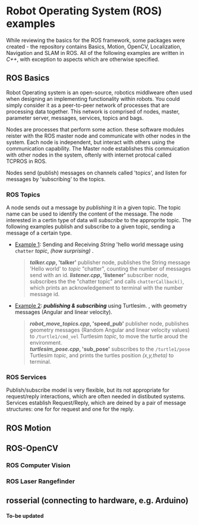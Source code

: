 # Robot Operating System (ROS) examples
While reviewing the basics for the ROS framework, some packages were created - the repository contains Basics, Motion, OpenCV, Localization, Navigation and SLAM in ROS. All of the following examples are written in *C++*, with exception to aspects which are otherwise specified.


## ROS Basics
Robot Operating system is an open-source, robotics middlweare often used when designing an implementing functionality within robots. You could simply consider it as a peer-to-peer network of processes that are processing data together. This network is comprised of nodes, master, parameter server, messages, services, topics and bags.

Nodes are processes that perform some action. these software modules reister with the ROS master node and communicate with other nodes in the system. Each node is independent, but interact with others using the communication capability. The Master node establishes this commuication with other nodes in the system, oftenly with internet protocal called TCPROS in ROS. 

Nodes send (publish) messages on channels called 'topics', and listen for messages by 'subscribing' to the topics.
### ROS Topics
A node sends out a message by _publishing_ it in a given topic. The topic name can be used to identify the content of the message. The node interested in a certin type of data will _subscribe_ to the approprite topic. The following examples publish and subscribe to a given topic, sending a message of a certain type.
* [Example 1](https://github.com/Philori22/ROS_examples/tree/master/chatting): Sending and Receiving _String_ 'hello world message using `chatter` _topic_, _(how surprising)_ .
  > **_talker.cpp_, 'talker'** publisher node, publishes the String message 'Hello world' to _topic_ "chatter", counting the number of messages send with an id.
  > **_listener.cpp_, 'listener'** subscriber node, subscribes the the "chatter topic" and calls `chatterCallback()`, which prints an acknowledgement to terminal with the number message id.
* [Example 2](http://github.com): **_publishing & subscribing_** using Turtlesim. , with geometry messages (Angular and linear velocity).
  > **_robot_move_topics.cpp_, 'speed_pub'** publisher node, publishes geometry messages (Random Angular and linear velocity values) to `/turtle1/cmd_vel` Turtlesim _topic_, to move the turtle aroud the environment. <br>
  > **_turtlesim_pose.cpp_, 'sub_pose'** subscribes to the `/turtle1/pose` Turtlesim _topic_, and prints the turtles position _(x,y,theta)_ to terminal.

### ROS Services
Publish/subscribe model is very flexible, but its not appropriate for request/reply interactions, which are often needed in distibuted systems. Services establish Request/Reply, which are deined by a pair of message structures: one for for request and one for the reply.

## ROS Motion

## ROS-OpenCV
### ROS Computer Vision

### ROS Laser Rangefinder

## rosserial (connecting to hardware, e.g. Arduino)

#### To-be updated
